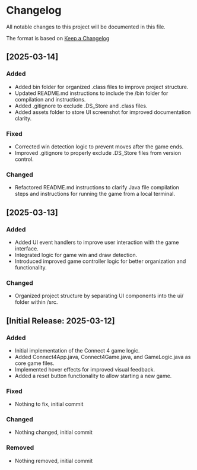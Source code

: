 # Changelog

All notable changes to this project will be documented in this file.

The format is based on [Keep a Changelog](https://keepachangelog.com/en/1.0.0/)

## [2025-03-14]

### Added

- Added bin folder for organized .class files to improve project structure.
- Updated README.md instructions to include the /bin folder for compilation and instructions.
- Added .gitignore to exclude .DS_Store and .class files.
- Added assets folder to store UI screenshot for improved documentation clarity.

### Fixed

- Corrected win detection logic to prevent moves after the game ends.
- Improved .gitignore to properly exclude .DS_Store files from version control.

### Changed

- Refactored README.md instructions to clarify Java file compilation steps and instructions for running the game from a local terminal.

## [2025-03-13]

### Added

- Added UI event handlers to improve user interaction with the game interface.
- Integrated logic for game win and draw detection.
- Introduced improved game controller logic for better organization and functionality.

### Changed

- Organized project structure by separating UI components into the ui/ folder within /src.

## [Initial Release: 2025-03-12]

### Added

- Initial implementation of the Connect 4 game logic.
- Added Connect4App.java, Connect4Game.java, and GameLogic.java as core game files.
- Implemented hover effects for improved visual feedback.
- Added a reset button functionality to allow starting a new game.

### Fixed

- Nothing to fix, initial commit

### Changed

- Nothing changed, initial commit

### Removed

- Nothing removed, initial commit
